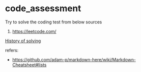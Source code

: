 # code_assessment

Try to solve the coding test from below sources

1. https://leetcode.com/


[History of solving](./History.md)






refers:
- https://github.com/adam-p/markdown-here/wiki/Markdown-Cheatsheet#lists
